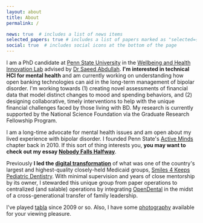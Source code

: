 ```yaml
---
layout: about
title: About
permalink: /

news: true  # includes a list of news items
selected_papers: true # includes a list of papers marked as "selected={true}"
social: true  # includes social icons at the bottom of the page
---
```


I am a PhD candidate at [Penn State University](https://ist.psu.edu/prospective/graduate/phd-informatics) in the [Wellbeing and Health Innovation Lab](https://whilab.org) advised by [Dr Saeed Abdullah](https://saeedabdullah.com). **I'm interested in technical HCI for mental health** and am currently working on understanding how open banking technologies can aid in the long-term management of bipolar disorder. I'm working towards (1) creating novel assessments of financial data that model distinct changes to mood and spending behaviors, and (2) designing collaborative, timely interventions to help with the unique financial challenges faced by those living with BD. My research is currently supported by the National Science Foundation via the Graduate Research Fellowship Program.

<span data-nosnippet>I am a long-time advocate for mental health issues and am open about my lived experience with bipolar disorder. I founded Penn State's [Active Minds](https://www.activeminds.org) chapter back in 2010. If this sort of thing interests you, **you may want to check out my essay [Nobody Falls Halfway](/nobody-falls-halfway/)**.</span>

Previously **I led the [digital transformation](https://en.wikipedia.org/wiki/Digital_transformation)** of what was one of the country's largest and highest-quality closely-held Medicaid groups, [Smiles 4 Keeps Pediatric Dentistry](https://www.smiles4keeps.com). With minimal supervision and years of close mentorship by its owner, I stewarded this unique group from paper operations to centralized (and salable) operations by integrating [OpenDental](https://www.opendental.com) in the midst of a cross-generational transfer of family leadership.

I've played [tabla](/tabla) since 2009 or so. Also, I have some [photography](/gallery/) available for your viewing pleasure.
